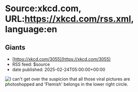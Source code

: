 # Source:xkcd.com, URL:https://xkcd.com/rss.xml, language:en

## Giants
 - [https://xkcd.com/3055](https://xkcd.com/3055)
 - RSS feed: $source
 - date published: 2025-02-24T05:00:00+00:00

<img src="https://imgs.xkcd.com/comics/giants.png" title="I can't get over the suspicion that all those viral pictures are photoshopped and 'Flemish' belongs in the lower right circle." alt="I can't get over the suspicion that all those viral pictures are photoshopped and 'Flemish' belongs in the lower right circle." />

